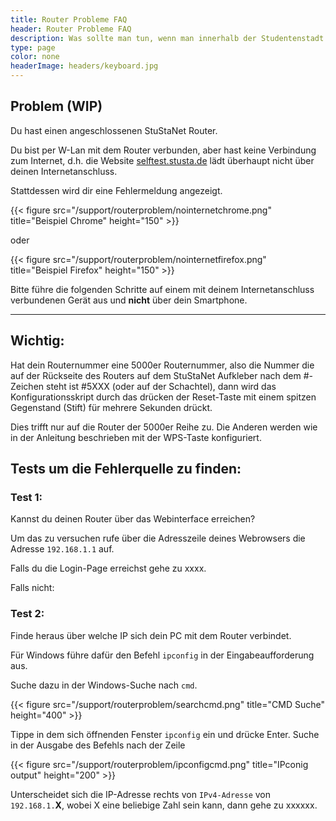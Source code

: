 ```yaml
---
title: Router Probleme FAQ
header: Router Probleme FAQ
description: Was sollte man tun, wenn man innerhalb der Studentenstadt umgezogen ist.
type: page
color: none
headerImage: headers/keyboard.jpg
---
```


## Problem (WIP)
Du hast einen angeschlossenen StuStaNet Router.

Du bist per W-Lan mit dem Router verbunden, aber hast keine Verbindung zum Internet, d.h. die Website [selftest.stusta.de](http://selftest.stusta.de) lädt überhaupt nicht über deinen Internetanschluss.

Stattdessen wird dir eine Fehlermeldung angezeigt.

{{< figure src="/support/routerproblem/nointernetchrome.png" title="Beispiel Chrome" height="150" >}}

oder

{{< figure src="/support/routerproblem/nointernetfirefox.png" title="Beispiel Firefox" height="150" >}}


Bitte führe die folgenden Schritte auf einem mit deinem Internetanschluss verbundenen Gerät aus und **nicht** über dein Smartphone.
***

## Wichtig:
Hat dein Routernummer eine 5000er Routernummer, also die Nummer die auf der Rückseite des Routers auf dem StuStaNet Aufkleber nach dem #-Zeichen steht ist #5XXX (oder auf der Schachtel), dann wird das Konfigurationsskript durch das drücken der Reset-Taste mit einem spitzen Gegenstand (Stift) für mehrere Sekunden drückt.

Dies trifft nur auf die Router der 5000er Reihe zu. Die Anderen werden wie in der Anleitung beschrieben mit der WPS-Taste konfiguriert.

## Tests um die Fehlerquelle zu finden:
### Test 1:
Kannst du deinen Router über das Webinterface erreichen?

Um das zu versuchen rufe über die Adresszeile deines Webrowsers die Adresse `192.168.1.1` auf.

Falls du die Login-Page erreichst gehe zu xxxx.

Falls nicht:

### Test 2:
Finde heraus über welche IP sich dein PC mit dem Router verbindet.

Für Windows führe dafür den Befehl `ipconfig` in der Eingabeaufforderung aus.

Suche dazu in der Windows-Suche nach `cmd`.

{{< figure src="/support/routerproblem/searchcmd.png" title="CMD Suche" height="400" >}}

Tippe in dem sich öffnenden Fenster `ipconfig` ein und drücke Enter. Suche in der Ausgabe des Befehls nach der Zeile

{{< figure src="/support/routerproblem/ipconfigcmd.png" title="IPconig output" height="200" >}}

Unterscheidet sich die IP-Adresse rechts von `IPv4-Adresse` von `192.168.1.`**X**, wobei X eine beliebige Zahl sein kann, dann gehe zu xxxxxx.
